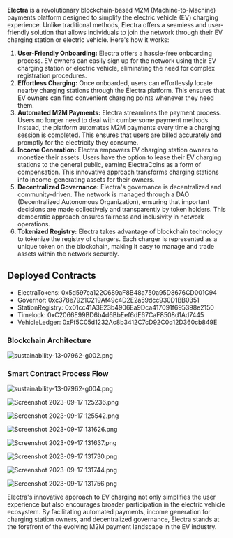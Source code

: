 **Electra** is a revolutionary blockchain-based M2M (Machine-to-Machine) payments platform designed to simplify the electric vehicle (EV) charging experience. Unlike traditional methods, Electra offers a seamless and user-friendly solution that allows individuals to join the network through their EV charging station or electric vehicle. Here's how it works:

1. **User-Friendly Onboarding:** Electra offers a hassle-free onboarding process. EV owners can easily sign up for the network using their EV charging station or electric vehicle, eliminating the need for complex registration procedures.
2. **Effortless Charging:** Once onboarded, users can effortlessly locate nearby charging stations through the Electra platform. This ensures that EV owners can find convenient charging points whenever they need them.
3. **Automated M2M Payments:** Electra streamlines the payment process. Users no longer need to deal with cumbersome payment methods. Instead, the platform automates M2M payments every time a charging session is completed. This ensures that users are billed accurately and promptly for the electricity they consume.
4. **Income Generation:** Electra empowers EV charging station owners to monetize their assets. Users have the option to lease their EV charging stations to the general public, earning ElectraCoins as a form of compensation. This innovative approach transforms charging stations into income-generating assets for their owners.
5. **Decentralized Governance:** Electra's governance is decentralized and community-driven. The network is managed through a DAO (Decentralized Autonomous Organization), ensuring that important decisions are made collectively and transparently by token holders. This democratic approach ensures fairness and inclusivity in network operations.
6. **Tokenized Registry:** Electra takes advantage of blockchain technology to tokenize the registry of chargers. Each charger is represented as a unique token on the blockchain, making it easy to manage and trade assets within the network securely.

## Deployed Contracts
- ElectraTokens: 0x5d597ca122C689aF8B48a750a95D8676CD001C94
- Governor: 0xc378e7921C219Af49c4D2E2a59dcc930D1BB0351
- StationRegistry: 0x01cc41A3E23b4906Ea9Dca417091f695398e2150
- Timelock: 0xC2066E99BD6b4d6BbEef6dE67CaF8508d1Ad7445
- VehicleLedger: 0xFf5C05d1232Ac8b3412C7cD92C0d12D360cb849E

### Blockchain Architecture

![sustainability-13-07962-g002.png](https://cdn.dorahacks.io/static/files/18a9ab87c712d5c4dad70b94ca18f18a.png)



### Smart Contract Process Flow

![sustainability-13-07962-g004.png](https://cdn.dorahacks.io/static/files/18a9abde8e8bfa5515304f443a28b6b0.png)




![Screenshot 2023-09-17 125236.png](https://cdn.dorahacks.io/static/files/18aa21ce4dd216a700430ba4f5f83c2d.png)




![Screenshot 2023-09-17 125542.png](https://cdn.dorahacks.io/static/files/18aa21d2b922e9cc9524ed1435baa908.png)





![Screenshot 2023-09-17 131626.png](https://cdn.dorahacks.io/static/files/18aa21dd92acd9aced648fb48ab9376e.png)





![Screenshot 2023-09-17 131637.png](https://cdn.dorahacks.io/static/files/18aa21dfa23f1e882c9518e43fa86a58.png)



![Screenshot 2023-09-17 131730.png](https://cdn.dorahacks.io/static/files/18aa21e2cb9cb88cc93431c4ee2a45f9.png)




![Screenshot 2023-09-17 131744.png](https://cdn.dorahacks.io/static/files/18aa21e503532c235b3504f4036a4a6c.png)




![Screenshot 2023-09-17 131756.png](https://cdn.dorahacks.io/static/files/18aa21e6c4c22b50d9c00e64e7bb5dab.png)





Electra's innovative approach to EV charging not only simplifies the user experience but also encourages broader participation in the electric vehicle ecosystem. By facilitating automated payments, income generation for charging station owners, and decentralized governance, Electra stands at the forefront of the evolving M2M payment landscape in the EV industry.
